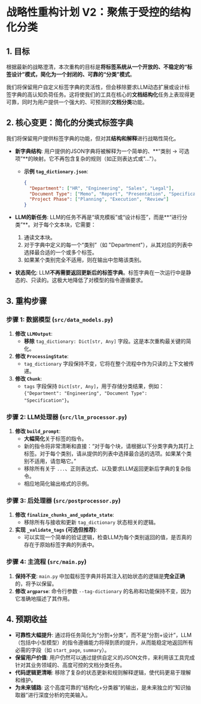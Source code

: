 # 战略性重构计划 V2：聚焦于受控的结构化分类

## 1. 目标

根据最新的战略澄清，本次重构的目标是**将标签系统从一个开放的、不稳定的“标签设计”模式，简化为一个封闭的、可靠的“分类”模式**。

我们将保留用户自定义标签字典的灵活性，但会移除要求LLM动态扩展或设计标签字典的高认知负荷任务。这将使我们的工具在核心的**文档结构化**任务上表现得更可靠，同时为用户提供一个强大的、可预测的**文档分类**功能。

## 2. 核心变更：简化的分类式标签字典

我们将保留用户提供标签字典的功能，但对其**结构和解释**进行战略性简化。

-   **新字典结构**: 用户提供的JSON字典将被解释为一个简单的、**“类别 -> 可选项”**的映射。它不再包含复杂的规则（如正则表达式或"..."）。
    *   **示例 `tag_dictionary.json`**:
        ```json
        {
          "Department": ["HR", "Engineering", "Sales", "Legal"],
          "Document Type": ["Memo", "Report", "Presentation", "Specification"],
          "Project Phase": ["Planning", "Execution", "Review"]
        }
        ```

-   **LLM的新任务**: LLM的任务不再是“填充模板”或“设计标签”，而是**“进行分类”**。对于每个文本块，它需要：
    1.  通读文本块。
    2.  对于字典中定义的每一个“类别”（如 "Department"），从其对应的列表中选择最合适的一个或多个标签。
    3.  如果某个类别完全不适用，则在输出中忽略该类别。

-   **状态简化**: LLM**不再需要返回更新后的标签字典**。标签字典在一次运行中是静态的、只读的。这极大地降低了对模型的指令遵循要求。

## 3. 重构步骤

### 步骤 1: 数据模型 (`src/data_models.py`)

1.  **修改 `LLMOutput`**:
    -   **移除** `tag_dictionary: Dict[str, Any]` 字段。这是本次重构最关键的简化。
2.  **修改 `ProcessingState`**:
    -   `tag_dictionary` 字段保持不变，它将在整个流程中作为只读的上下文被传递。
3.  **修改 `Chunk`**:
    -   `tags` 字段保持 `Dict[str, Any]`，用于存储分类结果，例如：`{"Department": "Engineering", "Document Type": "Specification"}`。

### 步骤 2: LLM处理器 (`src/llm_processor.py`)

1.  **修改 `build_prompt`**:
    -   **大幅简化**关于标签的指令。
    -   新的指令将非常清晰和直接：“对于每个块，请根据以下分类字典为其打上标签。对于每个类别，请从提供的列表中选择最合适的选项。如果某个类别不适用，请忽略它。”
    -   移除所有关于 `...`、正则表达式、以及要求LLM返回更新后字典的复杂指令。
    -   相应地简化输出格式的示例。

### 步骤 3: 后处理器 (`src/postprocessor.py`)

1.  **修改 `finalize_chunks_and_update_state`**:
    -   移除所有与接收和更新 `tag_dictionary` 状态相关的逻辑。
2.  **实现 `_validate_tags` (可选但推荐)**:
    -   可以实现一个简单的验证逻辑，检查LLM为每个类别返回的值，是否真的存在于原始标签字典的列表中。

### 步骤 4: 主流程 (`src/main.py`)

1.  **保持不变**: `main.py` 中加载标签字典并将其注入初始状态的逻辑是**完全正确**的，将予以保留。
2.  **修改 `argparse`**: 命令行参数 `--tag-dictionary` 的名称和功能保持不变，因为它准确地描述了其作用。

## 4. 预期收益

-   **可靠性大幅提升**: 通过将任务简化为“分割+分类”，而不是“分割+设计”，LLM（包括中小型模型）的指令遵循能力将得到质的提升，从而能稳定地返回所有必需的字段（如 `start_page`, `summary`）。
-   **保留用户价值**: 用户仍然可以通过提供自定义的JSON文件，来利用该工具完成针对其业务领域的、高度可控的文档分类任务。
-   **代码逻辑更清晰**: 移除了复杂的状态更新和规则解释逻辑，使代码更易于理解和维护。
-   **为未来铺路**: 这个高度可靠的“结构化+分类器”的输出，是未来独立的“知识抽取器”进行深度分析的完美输入。